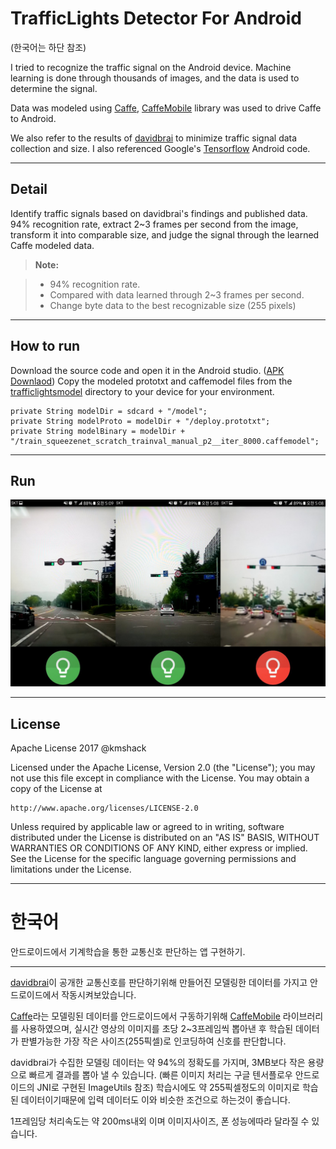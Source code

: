 

TrafficLights Detector For Android
===================

(한국어는 하단 참조)


I tried to recognize the traffic signal on the Android device. 
Machine learning is done through thousands of images, and the data is used to determine the signal.

Data was modeled using [Caffe](http://caffe.berkeleyvision.org/), [CaffeMobile](https://github.com/sh1r0/caffe-android-lib) library was used to drive Caffe to Android.

We also refer to the results of [davidbrai](https://github.com/davidbrai/deep-learning-traffic-lights) to minimize traffic signal data collection and size. I also referenced Google's [Tensorflow](https://www.tensorflow.org/mobile/) Android code.

----------


Detail
-------------

Identify traffic signals based on davidbrai's findings and published data. 94% recognition rate, extract 2~3 frames per second from the image, transform it into comparable size, and judge the signal through the learned Caffe modeled data.


> **Note:**

> - 94% recognition rate.
> - Compared with data learned through 2~3 frames per second.
> - Change byte data to the best recognizable size (255 pixels)

----------


How to run
-------------

Download the source code and open it in the Android studio. ([APK Downlaod](https://github.com/kmshack/TrafficLightsDetector-Android/blob/master/tldetector.apk))
Copy the modeled prototxt and caffemodel files from the [trafficlightsmodel](https://github.com/kmshack/TrafficLightsDetector-Android/tree/master/trafficlightsmodel) directory to your device for your environment.

    private String modelDir = sdcard + "/model";
    private String modelProto = modelDir + "/deploy.prototxt";
    private String modelBinary = modelDir + "/train_squeezenet_scratch_trainval_manual_p2__iter_8000.caffemodel";

----------


Run
-------------

![enter image description here](https://raw.githubusercontent.com/kmshack/TrafficLightDetector-Android/master/screen.jpg)


----------


License
----------
Apache License 2017 @kmshack

Licensed under the Apache License, Version 2.0 (the "License");
you may not use this file except in compliance with the License.
You may obtain a copy of the License at

    http://www.apache.org/licenses/LICENSE-2.0

Unless required by applicable law or agreed to in writing, software
distributed under the License is distributed on an "AS IS" BASIS,
WITHOUT WARRANTIES OR CONDITIONS OF ANY KIND, either express or implied.
See the License for the specific language governing permissions and
limitations under the License.

--------------------------


한국어
=====

안드로이드에서 기계학습을 통한 교통신호 판단하는 앱 구현하기.
 
----------


[davidbrai](https://github.com/davidbrai/deep-learning-traffic-lights)이 공개한 교통신호를 판단하기위해 만들어진 모델링한 데이터를 가지고 안드로이드에서 작동시켜보았습니다. 

[Caffe](http://caffe.berkeleyvision.org/)라는 모델링된 데이터를 안드로이드에서 구동하기위해 [CaffeMobile](https://github.com/sh1r0/caffe-android-lib) 라이브러리를 사용하였으며, 실시간 영상의 이미지를 초당 2~3프레임씩 뽑아낸 후 학습된 데이터가 판별가능한 가장 작은 사이즈(255픽셀)로 인코딩하여 신호를 판단합니다. 

davidbrai가 수집한 모델링 데이터는 약 94%의 정확도를 가지며, 3MB보다 작은 용량으로 빠르게 결과를 뽑아 낼 수 있습니다. (빠른 이미지 처리는 구글 텐서플로우 안드로이드의 JNI로 구현된 ImageUtils 참조) 학습시에도 약 255픽셀정도의 이미지로 학습된 데이터이기때문에 입력 데이터도 이와 비슷한 조건으로 하는것이 좋습니다.

1프레임당 처리속도는 약 200ms내외 이며 이미지사이즈, 폰 성능에따라 달라질 수 있습니다.


